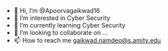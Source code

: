 - 👋 Hi, I’m @Apoorvagaikwad16
- 👀 I’m interested in Cyber Security
- 🌱 I’m currently learning Cyber Security
- 💞️ I’m looking to collaborate on ...
- 📫 How to reach me gaikwad.namdeo@s.amity.edu

<!---
Apoorvagaikwad16/Apoorvagaikwad16 is a ✨ special ✨ repository because its `README.md` (this file) appears on your GitHub profile.
You can click the Preview link to take a look at your changes.
--->
